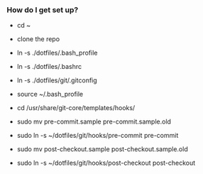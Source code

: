 ### How do I get set up? ###

* cd ~
* clone the repo
* ln -s ./dotfiles/.bash_profile
* ln -s ./dotfiles/.bashrc
* ln -s ./dotfiles/git/.gitconfig
* source ~/.bash_profile

* cd /usr/share/git-core/templates/hooks/

* sudo mv pre-commit.sample pre-commit.sample.old
* sudo ln -s ~/dotfiles/git/hooks/pre-commit pre-commit

* sudo mv post-checkout.sample post-checkout.sample.old
* sudo ln -s ~/dotfiles/git/hooks/post-checkout post-checkout
